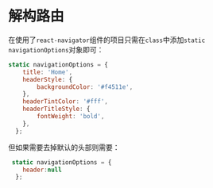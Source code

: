 # 解构路由

在使用了`react-navigator`组件的项目只需在`class`中添加`static navigationOptions`对象即可：

```jsx
static navigationOptions = {
    title: 'Home',
    headerStyle: {
        backgroundColor: '#f4511e',
    },
    headerTintColor: '#fff',
    headerTitleStyle: {
        fontWeight: 'bold',
    },
  };
```

但如果需要去掉默认的头部则需要：

```js
 static navigationOptions = {
    header:null
  };
```
